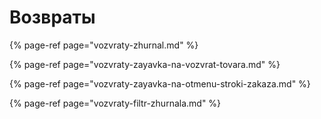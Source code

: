 # Возвраты

{% page-ref page="vozvraty-zhurnal.md" %}

{% page-ref page="vozvraty-zayavka-na-vozvrat-tovara.md" %}

{% page-ref page="vozvraty-zayavka-na-otmenu-stroki-zakaza.md" %}

{% page-ref page="vozvraty-filtr-zhurnala.md" %}


